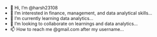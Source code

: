 - 👋 Hi, I’m @harsh23108
- 👀 I’m interested in finance, management, and data analytical skills...
- 🌱 I’m currently learning data analytics...
- 💞️ I’m looking to collaborate on learnings and data analytics...
- 📫 How to reach me @gmail.com after my username...

<!---
harsh23108/harsh23108 is a ✨ special ✨ repository because its `README.md` (this file) appears on your GitHub profile.
You can click the Preview link to take a look at your changes.
--->
